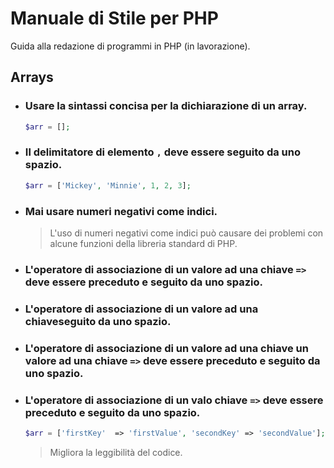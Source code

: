 # Manuale di Stile per PHP
Guida alla redazione di programmi in PHP (in lavorazione).


## Arrays

* ### Usare la sintassi concisa per la dichiarazione di un array.
  ```php
  $arr = [];

  ```

* ### Il delimitatore di elemento `,` deve essere seguito da uno spazio.
  ```php
  $arr = ['Mickey', 'Minnie', 1, 2, 3];

  ```

* ### Mai usare numeri negativi come indici.
  > L'uso di numeri negativi come indici può causare dei problemi con alcune funzioni della libreria standard di PHP.


* ### L'operatore di associazione di un valore ad una chiave `=>` deve essere preceduto e seguito da uno spazio.
* ### L'operatore di associazione di un valore ad una chiaveseguito da uno spazio.
* ### L'operatore di associazione di un valore ad una chiave un valore ad una chiave `=>` deve essere preceduto e seguito da uno spazio.
* ### L'operatore di associazione di un valo chiave `=>` deve essere preceduto e seguito da uno spazio.

  ```php
  $arr = ['firstKey'  => 'firstValue', 'secondKey' => 'secondValue'];

  ```
  > Migliora la leggibilità del codice.
